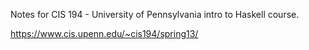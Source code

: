 Notes for CIS 194 - University of Pennsylvania intro to Haskell course.

https://www.cis.upenn.edu/~cis194/spring13/


